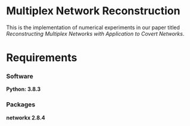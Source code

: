 # Multiplex Network Reconstruction
This is the implementation of numerical experiments in our paper titled *Reconstructing Multiplex Networks with Application to Covert Networks*.

# Requirements
### Software
**Python: 3.8.3** 

### Packages
**networkx 2.8.4**
